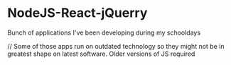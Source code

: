 # NodeJS-React-jQuerry
Bunch of applications I've been developing during my schooldays

// Some of those apps run on outdated technology so they might not be in greatest shape on latest software. Older versions of JS required
